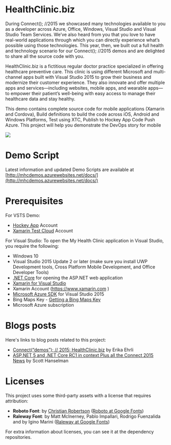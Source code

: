 # HealthClinic.biz #

During Connect(); //2015 we showcased many technologies available to you as a developer across Azure, Office, Windows, Visual Studio and Visual Studio Team Services. We’ve also heard from you that you love to have real-world applications through which you can directly experience what’s possible using those technologies. This year, then, we built out a full health and technology scenario for our Connect(); //2015 demos and are delighted to share all the source code with you.

HealthClinic.biz is a fictitious regular doctor practice specialized in offering healthcare preventive care. This clinic is using different Microsoft and multi-channel apps built with Visual Studio 2015 to grow their business and modernize their customer experience. They also innovate and offer multiple apps and services—including websites, mobile apps, and wearable apps—to empower their patient’s well-being with easy access to manage their healthcare data and stay healthy.

This demo contains complete source code for mobile applications (Xamarin and Cordova), Build definitions to build the code across iOS, Android and Windows Platforms, Test using XTC, Publish to Hockey App Code Push Azure. 
This project will help you demonstrate the DevOps story for mobile

![](https://srivatsa91.visualstudio.com/c3372227-a487-4b2d-8e25-5f5691c30127/_api/_versioncontrol/itemContent?repositoryId=19ef6faa-f7a9-44f7-8f50-40a42d19fbf0&path=%2Ftest.jpg&version=GBmaster&contentOnly=true&__v=5)

# Demo Script #
Latest information and updated Demo Scripts are available at [http://mhcdemos.azurewebsites.net/docs/](http://mhcdemos.azurewebsites.net/docs/)

# Prerequisites #
For VSTS Demo:  
- [Hockey App](http://rink.hockeyapp.net) Account  
- [Xamarin Test Cloud](http://testcloud.xamarin.com) Account 
 
For Visual Studio:
To open the My Health Clinic application in Visual Studio, you require the following:
 - Windows 10
 - Visual Studio 2015 Update 2 or later (make sure you install UWP Development tools, Cross Platform Mobile Development, and Office Developer Tools)  
 - [.NET Core]( https://www.microsoft.com/net/core#windows) for opening the ASP.NET web application  
 - [Xamarin for Visual Studio](https://xamarin.com/visual-studio)
 - Xamarin Account (https://www.xamarin.com )
 - [Microsoft Azure SDK](https://www.microsoft.com/web/handlers/webpi.ashx/getinstaller/VWDOrVs2015AzurePack.appids) for Visual Studio 2015
 - Bing Maps Key - [Getting a Bing Maps Key](https://msdn.microsoft.com/en-us/library/ff428642.aspx)
 - Microsoft Azure subscription
 

# Blogs posts #
Here's links to blog posts related to this project:

 - [Connect(“demos”); // 2015: HealthClinic.biz](http://blogs.msdn.com/b/visualstudio/archive/2015/12/08/connect-demos-2015-healthclinic-biz.aspx) by Erika Ehrli
 - [ASP.NET 5 and .NET Core RC1 in context Plus all the Connect 2015 News](http://www.hanselman.com/blog/ASPNET5AndNETCoreRC1InContextPlusAllTheConnect2015News.aspx) by Scott Hanselman

# Licenses #
This project uses some third-party assets with a license that requires attribution:

 - **Roboto Font**: by [Christian Robertson](https://plus.google.com/110879635926653430880/about) ([Roboto at Google Fonts](https://www.google.com/fonts/specimen/Roboto))
 - **Raleway Font**: by Matt McInerney, Pablo Impallari, Rodrigo Fuenzalida and by Igino Marini  ([Raleway at Google Fonts](https://www.google.com/fonts/specimen/Raleway))

For extra information about licenses, you can see it at the dependency repositories.
